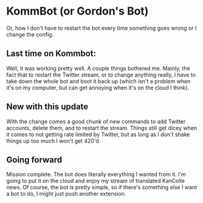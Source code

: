 # KommBot (or Gordon's Bot)
Or, how I don't have to restart the bot every time something goes wrong or I change the config.

## Last time on Kommbot:
Well, it was working pretty well. A couple things bothered me. Mainly, the fact that to restart the Twitter stream, or to change anything really, I have to take down the whole bot and boot it back up (which isn't a problem when it's on my computer, but can get annoying when it's on the cloud I think).

## New with this update
With the change comes a good chunk of new commands to add Twitter accounts, delete them, and to restart the stream. Things still get dicey when it comes to not getting rate limited by Twitter, but as long as I don't shake things up too much I won't get 420'd.

## Going forward
Mission complete. The bot does literally everything I wanted from it. I'm going to put it on the cloud and enjoy my stream of translated KanColle news. Of course, the bot is pretty simple, so if there's something else I want a bot to do, I might just push another extension. 
